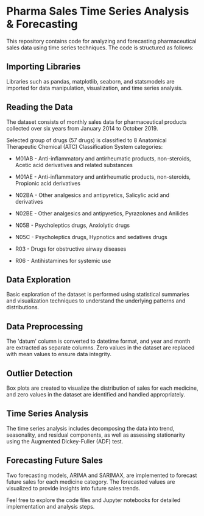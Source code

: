 # Pharma Sales Time Series Analysis & Forecasting

This repository contains code for analyzing and forecasting pharmaceutical sales data using time series techniques. The code is structured as follows:

## Importing Libraries
Libraries such as pandas, matplotlib, seaborn, and statsmodels are imported for data manipulation, visualization, and time series analysis.

## Reading the Data
The dataset consists of monthly sales data for pharmaceutical products collected over six years from January 2014 to October 2019.

Selected group of drugs (57 drugs) is classified to 8 Anatomical Therapeutic Chemical (ATC) Classification System categories:

* M01AB - Anti-inflammatory and antirheumatic products, non-steroids, Acetic acid derivatives and related substances

* M01AE - Anti-inflammatory and antirheumatic products, non-steroids, Propionic acid derivatives

* N02BA - Other analgesics and antipyretics, Salicylic acid and derivatives

* N02BE - Other analgesics and antipyretics, Pyrazolones and Anilides

* N05B - Psycholeptics drugs, Anxiolytic drugs

* N05C - Psycholeptics drugs, Hypnotics and sedatives drugs

* R03 - Drugs for obstructive airway diseases

* R06 - Antihistamines for systemic use
## Data Exploration
Basic exploration of the dataset is performed using statistical summaries and visualization techniques to understand the underlying patterns and distributions.

## Data Preprocessing
The 'datum' column is converted to datetime format, and year and month are extracted as separate columns. Zero values in the dataset are replaced with mean values to ensure data integrity.

## Outlier Detection
Box plots are created to visualize the distribution of sales for each medicine, and zero values in the dataset are identified and handled appropriately.

## Time Series Analysis
The time series analysis includes decomposing the data into trend, seasonality, and residual components, as well as assessing stationarity using the Augmented Dickey-Fuller (ADF) test.

## Forecasting Future Sales
Two forecasting models, ARIMA and SARIMAX, are implemented to forecast future sales for each medicine category. The forecasted values are visualized to provide insights into future sales trends.

Feel free to explore the code files and Jupyter notebooks for detailed implementation and analysis steps.

